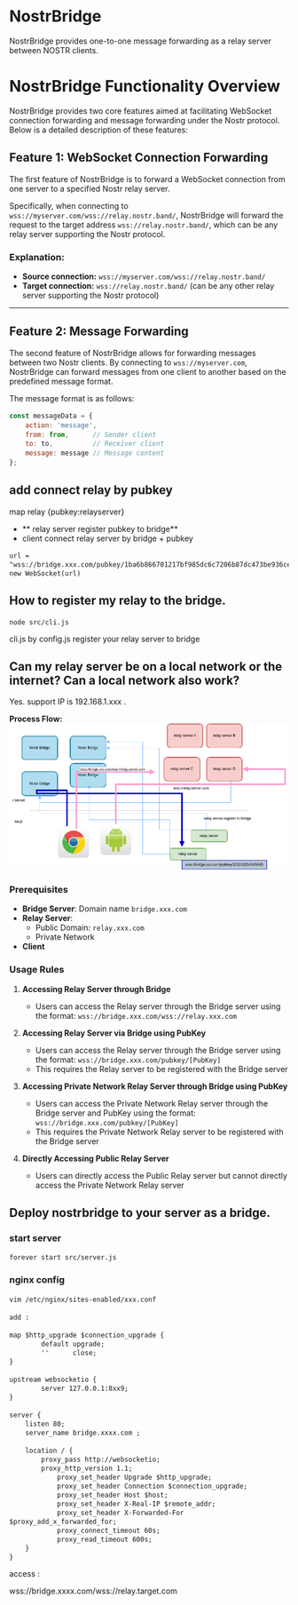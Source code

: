 # NostrBridge
NostrBridge provides one-to-one message forwarding as a relay server between NOSTR clients.

# NostrBridge Functionality Overview

NostrBridge provides two core features aimed at facilitating WebSocket connection forwarding and message forwarding under the Nostr protocol. Below is a detailed description of these features:

## Feature 1: WebSocket Connection Forwarding

The first feature of NostrBridge is to forward a WebSocket connection from one server to a specified Nostr relay server.

Specifically, when connecting to `wss://myserver.com/wss://relay.nostr.band/`, NostrBridge will forward the request to the target address `wss://relay.nostr.band/`, which can be any relay server supporting the Nostr protocol.

### Explanation:
- **Source connection:** `wss://myserver.com/wss://relay.nostr.band/`
- **Target connection:** `wss://relay.nostr.band/` (can be any other relay server supporting the Nostr protocol)

---

## Feature 2: Message Forwarding

The second feature of NostrBridge allows for forwarding messages between two Nostr clients. By connecting to `wss://myserver.com`, NostrBridge can forward messages from one client to another based on the predefined message format.

The message format is as follows:

```javascript
const messageData = {
    action: 'message',
    from: from,      // Sender client
    to: to,          // Receiver client
    message: message // Message content
};
```

## add connect relay by pubkey
map relay {pubkey:relayserver}
- ** relay server register pubkey to bridge**
- client connect relay server by bridge + pubkey

```
url = "wss://bridge.xxx.com/pubkey/1ba6b866701217bf985dc6c7206b87dc473be936cef856cba753a25e6ba1c3a4"
new WebSocket(url)
```

## How to register my relay to the bridge.

```
node src/cli.js
```

cli.js by config.js register your relay server to bridge

## Can my relay server be on a local network or the internet? Can a local network also work?
Yes. support IP is 192.168.1.xxx .

**Process Flow:**
<img src="https://raw.githubusercontent.com/duozhutuan/nostrbridge/master/docs/bridge.drawio.png" alt="drawing" />

### Prerequisites

- **Bridge Server**: Domain name `bridge.xxx.com`
- **Relay Server**:
  - Public Domain: `relay.xxx.com`
  - Private Network 
- **Client**

### Usage Rules

1. **Accessing Relay Server through Bridge**
   - Users can access the Relay server through the Bridge server using the format: `wss://bridge.xxx.com/wss://relay.xxx.com`
   
2. **Accessing Relay Server via Bridge using PubKey**
   - Users can access the Relay server through the Bridge server using the format: `wss://bridge.xxx.com/pubkey/[PubKey]`
   - This requires the Relay server to be registered with the Bridge server

3. **Accessing Private Network Relay Server through Bridge using PubKey**
   - Users can access the Private Network Relay server through the Bridge server and PubKey using the format: `wss://bridge.xxx.com/pubkey/[PubKey]`
   - This requires the Private Network Relay server to be registered with the Bridge server

4. **Directly Accessing Public Relay Server**
   - Users can directly access the Public Relay server but cannot directly access the Private Network Relay server

## Deploy nostrbridge to your server as a bridge.

### start server
```
forever start src/server.js
```

### nginx config
```
vim /etc/nginx/sites-enabled/xxx.conf 

add :

map $http_upgrade $connection_upgrade {
        default upgrade;
        ''      close;
}

upstream websocketio {
        server 127.0.0.1:8xx9;
}

server {
    listen 80;
    server_name bridge.xxxx.com ;

    location / {
        proxy_pass http://websocketio;
	    proxy_http_version 1.1;
            proxy_set_header Upgrade $http_upgrade;
            proxy_set_header Connection $connection_upgrade;
            proxy_set_header Host $host;
            proxy_set_header X-Real-IP $remote_addr;
            proxy_set_header X-Forwarded-For $proxy_add_x_forwarded_for;
            proxy_connect_timeout 60s;
            proxy_read_timeout 600s;
    }
}

```

access :

wss://bridge.xxxx.com/wss://relay.target.com

